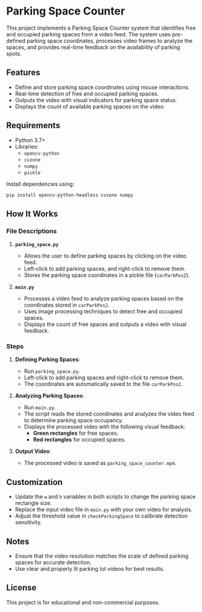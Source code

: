 # Parking Space Counter

This project implements a Parking Space Counter system that identifies free and occupied parking spaces from a video feed. The system uses pre-defined parking space coordinates, processes video frames to analyze the spaces, and provides real-time feedback on the availability of parking spots.

## Features
- Define and store parking space coordinates using mouse interactions.
- Real-time detection of free and occupied parking spaces.
- Outputs the video with visual indicators for parking space status.
- Displays the count of available parking spaces on the video.

## Requirements
- Python 3.7+
- Libraries:
  - `opencv-python`
  - `cvzone`
  - `numpy`
  - `pickle`

Install dependencies using:
```bash
pip install opencv-python-headless cvzone numpy
```

## How It Works
### File Descriptions
1. **`parking_space.py`**
   - Allows the user to define parking spaces by clicking on the video feed.
   - Left-click to add parking spaces, and right-click to remove them.
   - Stores the parking space coordinates in a pickle file (`carParkPos2`).

2. **`main.py`**
   - Processes a video feed to analyze parking spaces based on the coordinates stored in `carParkPos2`.
   - Uses image processing techniques to detect free and occupied spaces.
   - Displays the count of free spaces and outputs a video with visual feedback.

### Steps
1. **Defining Parking Spaces**:
   - Run `parking_space.py`.
   - Left-click to add parking spaces and right-click to remove them.
   - The coordinates are automatically saved to the file `carParkPos2`.

2. **Analyzing Parking Spaces**:
   - Run `main.py`.
   - The script reads the stored coordinates and analyzes the video feed to determine parking space occupancy.
   - Displays the processed video with the following visual feedback:
     - **Green rectangles** for free spaces.
     - **Red rectangles** for occupied spaces.

3. **Output Video**:
   - The processed video is saved as `parking_space_counter.mp4`.

## Customization
- Update the `w` and `h` variables in both scripts to change the parking space rectangle size.
- Replace the input video file in `main.py` with your own video for analysis.
- Adjust the threshold value in `checkParkingSpace` to calibrate detection sensitivity.

## Notes
- Ensure that the video resolution matches the scale of defined parking spaces for accurate detection.
- Use clear and properly lit parking lot videos for best results.

## License
This project is for educational and non-commercial purposes.

